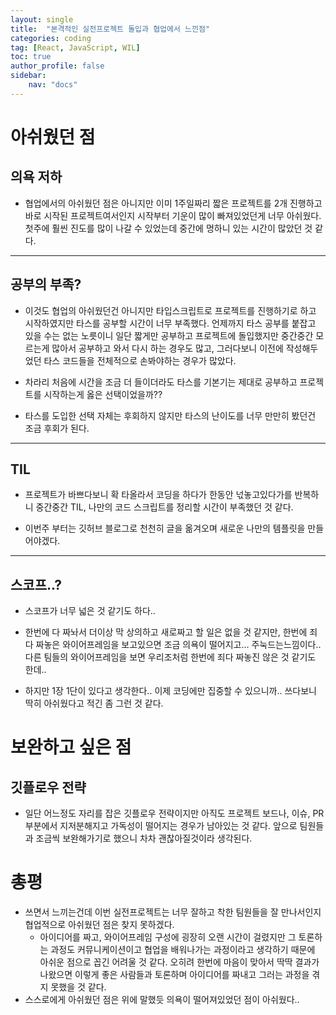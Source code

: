 ```yaml
---
layout: single
title:  "본격적인 실전프로젝트 돌입과 협업에서 느낀점"
categories: coding
tag: [React, JavaScript, WIL]
toc: true
author_profile: false
sidebar:
    nav: "docs"
---
```


<!-- {% include video id="유튜브 아이디" provider="youtube" %} -->
# 아쉬웠던 점

## 의욕 저하

-  협업에서의 아쉬웠던 점은 아니지만 이미 1주일짜리 짧은 프로젝트를 2개 진행하고 바로 시작된 프로젝트여서인지 시작부터 기운이 많이 빠져있었던게 너무 아쉬웠다. 첫주에 훨씬 진도를 많이 나갈 수 있었는데 중간에 멍하니 있는 시간이 많았던 것 같다.

---
## 공부의 부족?

-  이것도 협업의 아쉬웠던건 아니지만 타입스크립트로 프로젝트를 진행하기로 하고 시작하였지만 타스를 공부할 시간이 너무 부족했다. 언제까지 타스 공부를 붙잡고 있을 수는 없는 노릇이니 일단 짧게만 공부하고 프로젝트에 돌입했지만 중간중간 모르는게 많아서 공부하고 와서 다시 하는 경우도 많고, 그러다보니 이전에 작성해두었던 타스 코드들을 전체적으로 손봐야하는 경우가 많았다.

-  차라리 처음에 시간을 조금 더 들이더라도 타스를 기본기는 제대로 공부하고 프로젝트를 시작하는게 옳은 선택이었을까??

-  타스를 도입한 선택 자체는 후회하지 않지만 타스의 난이도를 너무 만만히 봤던건 조금 후회가 된다.

---

## TIL

-  프로젝트가 바쁘다보니 확 타올라서 코딩을 하다가 한동안 넋놓고있다가를 반복하니 중간중간 TIL, 나만의 코드 스크립트를 정리할 시간이 부족했던 것 같다.

-  이번주 부터는 깃허브 블로그로 천천히 글을 옮겨오며 새로운 나만의 템플릿을 만들어야겠다.

---
## 스코프..?

-  스코프가 너무 넓은 것 같기도 하다..

-  한번에 다 짜놔서 더이상 막 상의하고 새로짜고 할 일은 없을 것 같지만, 한번에 죄다 짜놓은 와이어프레임을 보고있으면 조금 의욕이 떨어지고… 주눅드는느낌이다.. 다른 팀들의 와이어프레임을 보면 우리조처럼 한번에 죄다 짜놓진 않은 것 같기도 한데..

-  하지만 1장 1단이 있다고 생각한다.. 이제 코딩에만 집중할 수 있으니까.. 쓰다보니 딱히 아쉬웠다고 적긴 좀 그런 것 같다.

# 보완하고 싶은 점

## 깃플로우 전략

-  일단 어느정도 자리를 잡은 깃플로우 전략이지만 아직도 프로젝트 보드나, 이슈, PR 부분에서 지저분해지고 가독성이 떨어지는 경우가 남아있는 것 같다. 앞으로 팀원들과 조금씩 보완해가기로 했으니 차차 괜찮아질것이라 생각된다.

# 총평

- 쓰면서 느끼는건데 이번 실전프로젝트는 너무 잘하고 착한 팀원들을 잘 만나서인지 협업적으로 아쉬웠던 점은 찾지 못하겠다.
    - 아이디어를 짜고, 와이어프레임 구성에 굉장히 오랜 시간이 걸렸지만 그 토론하는 과정도 커뮤니케이션이고 협업을 배워나가는 과정이라고 생각하기 때문에 아쉬운 점으로 꼽긴 어려울 것 같다. 오히려 한번에 마음이 맞아서 딱딱 결과가 나왔으면 이렇게 좋은 사람들과 토론하며 아이디어를 짜내고 그러는 과정을 겪지 못했을 것 같다.
- 스스로에게 아쉬웠던 점은 위에 말했듯 의욕이 떨어져있었던 점이 아쉬웠다..